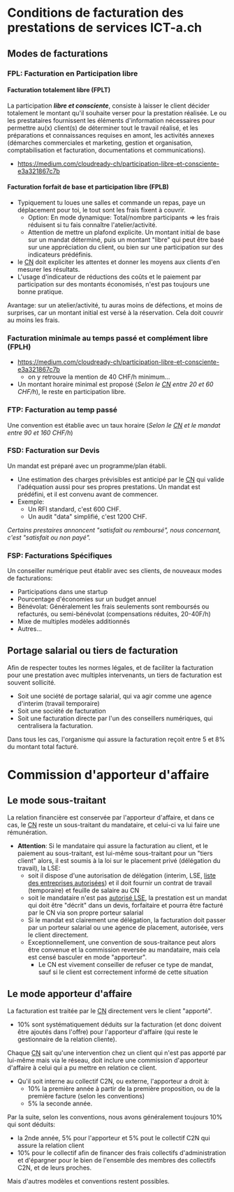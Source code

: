# Conditions de facturation des prestations de services ICT-a.ch
## Modes de facturations
### FPL: Facturation en Participation libre
#### Facturation totalement libre (FPLT)
La participation **_libre et consciente_**, consiste à laisser le client décider totalement le montant qu'il souhaite verser pour la prestation réalisée. Le ou les prestataires fournissent les éléments d'information nécessaires pour permettre au(x) client(s) de déterminer tout le travail réalisé, et les préparations et connaissances requises en amont, les activités annexes (démarches commerciales et marketing, gestion et organisation, comptabilisation et facturation, documentations et communications).
* https://medium.com/cloudready-ch/participation-libre-et-consciente-e3a321867c7b

#### Facturation forfait de base et participation libre (FPLB)
* Typiquement tu loues une salles et commande un repas, paye un déplacement pour toi, le tout sont les frais fixent à couvrir.
  * Option: En mode dynamique: Total/nombre participants => les frais réduisent si tu fais connaître l'atelier/activité.
  * Attention de mettre un plafond explicite.
Un montant initial de base sur un mandat déterminé, puis un montant "libre" qui peut être basé sur une appréciation du client, ou bien sur une participation sur des indicateurs prédéfinis.
* le [CN](https://github.com/ICT-A/Published.Docs/blob/master/ICT-a/ConseillerNumerique.md) doit expliciter les attentes et donner les moyens aux clients d'en mesurer les résultats.
* L'usage d'indicateur de réductions des coûts et le paiement par participation sur des montants économisés, n'est pas toujours une bonne pratique.

Avantage: sur un atelier/activité, tu auras moins de défections, et moins de surprises, car un montant initial est versé à la réservation. Cela doit couvrir au moins les frais.

### Facturation minimale au temps passé et complément libre (FPLH)
* https://medium.com/cloudready-ch/participation-libre-et-consciente-e3a321867c7b
  * on y retrouve la mention de 40 CHF/h minimum...
* Un montant horaire minimal est proposé (_Selon le [CN](https://github.com/ICT-A/Published.Docs/blob/master/ICT-a/ConseillerNumerique.md) entre 20 et 60 CHF/h_), le reste en participation libre.

### FTP: Facturation au temp passé
Une convention est établie avec un taux horaire (_Selon le [CN](https://github.com/ICT-A/Published.Docs/blob/master/ICT-a/ConseillerNumerique.md) et le mandat entre 90 et 160 CHF/h_)

### FSD: Facturation sur Devis
Un mandat est préparé avec un programme/plan établi.
* Une estimation des charges prévisibles est anticipé par le [CN](https://github.com/ICT-A/Published.Docs/blob/master/ICT-a/ConseillerNumerique.md) qui valide l'adéquation aussi pour ses propres prestations.
Un mandat est prédéfini, et il est convenu avant de commencer.
* Exemple:
  * Un RFI standard, c'est 600 CHF.
  * Un audit "data" simplifié, c'est 1200 CHF.
  
_Certains prestaires annoncent "satisfait ou remboursé", nous concernant, c'est "satisfait ou non payé"._

### FSP: Facturations Spécifiques
Un conseiller numérique peut établir avec ses clients, de nouveaux modes de facturations:
* Participations dans une startup
* Pourcentage d'économies sur un budget annuel
* Bénévolat: Généralement les frais seulements sont remboursés ou refacturés, ou semi-bénévolat (compensations réduites, 20-40F/h)
* Mixe de multiples modèles additionnés
* Autres...

## Portage salarial ou tiers de facturation
Afin de respecter toutes les normes légales, et de faciliter la facturation pour une prestation avec multiples intervenants, un tiers de facturation est souvent sollicité.
* Soit une société de portage salarial, qui va agir comme une agence d'interim (travail temporaire)
* Soit une société de facturation
* Soit une facturation directe par l'un des conseillers numériques, qui centralisera la facturation.

Dans tous les cas, l'organisme qui assure la facturation reçoit entre 5 et 8% du montant total facturé.

# Commission d'apporteur d'affaire
## Le mode sous-traitant
La relation financière est conservée par l'apporteur d'affaire, et dans ce cas, le [CN](https://github.com/ICT-A/Published.Docs/blob/master/ICT-a/ConseillerNumerique.md) reste un sous-traitant du mandataire, et celui-ci va lui faire une rémunération.
* **Attention**: Si le mandataire qui assure la facturation au client, et le paiement au sous-traitant, est lui-même sous-traitant pour un "tiers client" alors, il est soumis à la loi sur le placement privé (délégation du travail), la LSE: 
  * soit il dispose d'une autorisation de délégation (interim, LSE, [liste des entreprises autorisées](http://www.avg-seco.admin.ch/WebVerzeichnis/ServletWebVerzeichnis)) et il doit fournir un contrat de travail (temporaire) et feuille de salaire au CN
  * soit le mandataire n'est pas [autorisé LSE](https://www.kmu.admin.ch/dam/kmu/fr/dokumente/savoir-pratique/personnel/Merkblatt_Personalverleih_2016_d_22-3-2017.pdf.download.pdf/Merkblatt_Personalverleih_2016_d_22-3-2017_FR.pdf), la prestation est un mandat qui doit être "décrit" dans un devis, forfaitaire et pourra être facturé par le CN via son propre porteur salarial
  * Si le mandat est clairement une délégation, la facturation doit passer par un porteur salarial ou une agence de placement, autorisée, vers le client directement.
  * Exceptionnellement, une convention de sous-traitance peut alors être convenue et la commission reversée au mandataire, mais cela est censé basculer en mode "apporteur".
    * Le CN est vivement conseiller de refuser ce type de mandat, sauf si le client est correctement informé de cette situation

## Le mode apporteur d'affaire
La facturation est traitée par le [CN](https://github.com/ICT-A/Published.Docs/blob/master/ICT-a/ConseillerNumerique.md) directement vers le client "apporté". 
* 10% sont systématiquement déduits sur la facturation (et donc doivent être ajoutés dans l'offre) pour l'apporteur d'affaire (qui reste le gestionnaire de la relation cliente).

Chaque [CN](https://github.com/ICT-A/Published.Docs/blob/master/ICT-a/ConseillerNumerique.md) sait qu'une intervention chez un client qui n'est pas apporté par lui-même mais via le réseau, doit inclure une commission d'apporteur d'affaire à celui qui a pu mettre en relation ce client.
* Qu'il soit interne au collectif C2N, ou externe, l'apporteur a droit à:
  * 10% la première année à partir de la première proposition, ou de la première facture (selon les conventions)
  * 5% la seconde année.

Par la suite, selon les conventions, nous avons généralement toujours 10% qui sont déduits:
* la 2nde année, 5% pour l'apporteur et 5% pout le collectif C2N qui assure la relation client
* 10% pour le collectif afin de financer des frais collectifs d'administration et d'épargner pour le bien de l'ensemble des membres des collectifs C2N, et de leurs proches.

Mais d'autres modèles et conventions restent possibles.
